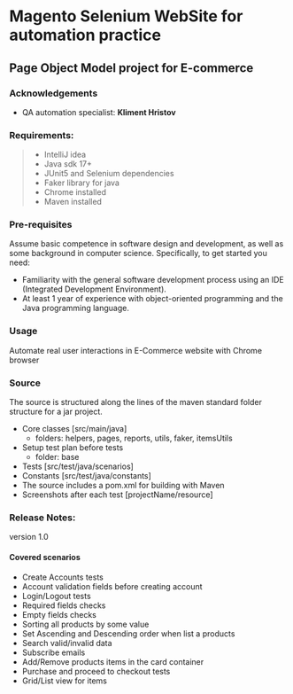 # Magento Selenium WebSite for automation practice

## Page Object Model project for E-commerce

### Acknowledgements

- QA automation specialist: **Kliment Hristov**

### Requirements:

> - IntelliJ idea
> - Java sdk 17+
> - JUnit5 and Selenium dependencies
> - Faker library for java
> - Chrome installed
> - Maven installed

### Pre-requisites

Assume basic competence in software design and development,
as well as some background in computer science.
Specifically, to get started you need:

- Familiarity with the general software development process
  using an IDE (Integrated Development Environment).
- At least 1 year of experience with object-oriented
  programming and the Java programming language.

### Usage

Automate real user interactions in E-Commerce website with
Chrome browser

### Source

The source is structured along the lines of the maven
standard folder structure for a jar project.

- Core classes [src/main/java]
  - folders: helpers, pages, reports, utils, faker, itemsUtils
- Setup test plan before tests
  - folder: base
- Tests [src/test/java/scenarios]
- Constants [src/test/java/constants]
- The source includes a pom.xml for building with Maven
- Screenshots after each test [projectName/resource]

### Release Notes:
version 1.0

#### Covered scenarios
- Create Accounts tests
- Account validation fields before creating account
- Login/Logout tests
- Required fields checks
- Empty fields checks
- Sorting all products by some value
- Set Ascending and Descending order when list a products
- Search valid/invalid data
- Subscribe emails
- Add/Remove products items in the card container
- Purchase and proceed to checkout tests
- Grid/List view for items



